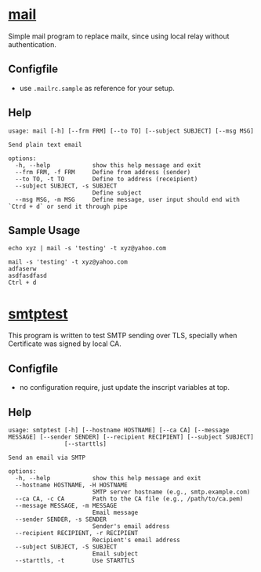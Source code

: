 # [mail](./mail)
Simple mail program to replace mailx, since using local relay without authentication.

## Configfile
 * use `.mailrc.sample` as reference for your setup.

## Help
```
usage: mail [-h] [--frm FRM] [--to TO] [--subject SUBJECT] [--msg MSG]

Send plain text email

options:
  -h, --help            show this help message and exit
  --frm FRM, -f FRM     Define from address (sender)
  --to TO, -t TO        Define to address (receipient)
  --subject SUBJECT, -s SUBJECT
                        Define subject
  --msg MSG, -m MSG     Define message, user input should end with `Ctrd + d` or send it through pipe
```
## Sample Usage
`echo xyz | mail -s 'testing' -t xyz@yahoo.com`
```
mail -s 'testing' -t xyz@yahoo.com
adfaserw
asdfasdfasd
Ctrl + d
```

# [smtptest](./smtptest)
This program is written to test SMTP sending over TLS, specially when Certificate was signed by local CA.

## Configfile
 * no configuration require, just update the inscript variables at top.

## Help
```
usage: smtptest [-h] [--hostname HOSTNAME] [--ca CA] [--message MESSAGE] [--sender SENDER] [--recipient RECIPIENT] [--subject SUBJECT]
                [--starttls]

Send an email via SMTP

options:
  -h, --help            show this help message and exit
  --hostname HOSTNAME, -H HOSTNAME
                        SMTP server hostname (e.g., smtp.example.com)
  --ca CA, -c CA        Path to the CA file (e.g., /path/to/ca.pem)
  --message MESSAGE, -m MESSAGE
                        Email message
  --sender SENDER, -s SENDER
                        Sender's email address
  --recipient RECIPIENT, -r RECIPIENT
                        Recipient's email address
  --subject SUBJECT, -S SUBJECT
                        Email subject
  --starttls, -t        Use STARTTLS
```